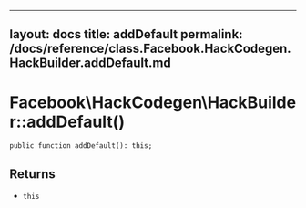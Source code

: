 
***

layout: docs
title: addDefault
permalink: /docs/reference/class.Facebook.HackCodegen.HackBuilder.addDefault.md
---







# Facebook\\HackCodegen\\HackBuilder::addDefault()




``` Hack
public function addDefault(): this;
```




## Returns




* ` this `